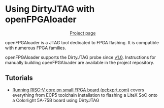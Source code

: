 # Using DirtyJTAG with openFPGAloader

<p align="center"><a href="https://github.com/trabucayre/openFPGALoader">Project page</a></p>

openFPGAloader is a JTAG tool dedicated to FPGA flashing. It is compatible with numerous FPGA families.

openFPGAloader supports the DirtyJTAG probe since [v1.0](https://github.com/trabucayre/openFPGALoader/releases/tag/v0.1). Instructions for manually building openFPGAloader are available in the project repository.

## Tutorials

 * [Running RISC-V core on small FPGA board (pcbxprt.com)](https://blog.pcbxprt.com/index.php/2020/07/19/running-risc-v-core-on-small-fpga-board/) covers everything from ECP5 toolchain installation to flashing a LiteX SoC onto a Colorlight 5A-75B board using DirtyJTAG

